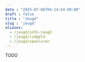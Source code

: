```yaml
---
date : "2025-07-06T04:14:54-08:00"
draft : false
title : "Jeugd"
slug : 'jeugd'
aliases:
  - /jeugd/info-jeugd
  - /jeugd/lidgeld
  - /jeugd/speeluren 
---
```

TODO




